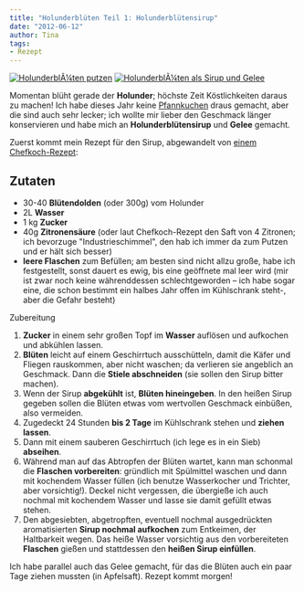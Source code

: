 ```yaml
---
title: "Holunderblüten Teil 1: Holunderblütensirup"
date: "2012-06-12" 
author: Tina
tags:
- Rezept
---
```


[![](http://apfeleimer.files.wordpress.com/2012/06/imgp9028.jpg?w=199 "HolunderblÃ¼ten putzen")](http://apfeleimer.wordpress.com/2012/06/12/holunderbluten-teil-1-holunderblutensirup/holunderbla%c2%bcten-putzen/) [![](http://apfeleimer.files.wordpress.com/2012/06/imgp9076.jpg?w=220 "HolunderblÃ¼ten als Sirup und Gelee")](http://apfeleimer.wordpress.com/2012/06/12/holunderbluten-teil-1-holunderblutensirup/holunderbla%c2%bcten-als-sirup-und-gelee/)

Momentan blüht gerade der **Holunder**; höchste Zeit Köstlichkeiten daraus zu machen! Ich habe dieses Jahr keine [Pfannkuchen](http://www.chefkoch.de/rezepte/1145281220874263/Holunderblueten.html) draus gemacht, aber die sind auch sehr lecker; ich wollte mir lieber den Geschmack länger konservieren und habe mich an **Holunderblütensirup** und **Gelee** gemacht.

Zuerst kommt mein Rezept für den Sirup, abgewandelt von [einem Chefkoch-Rezept](http://www.chefkoch.de/rezepte/78421030023093/Holunderblueten-Sirup.html):

## Zutaten

- 30-40 **Blütendolden** (oder 300g) vom Holunder
- 2L **Wasser**
- 1 kg **Zucker**
- 40g **Zitronensäure** (oder laut Chefkoch-Rezept den Saft von 4 Zitronen; ich bevorzuge "Industrieschimmel", den hab ich immer da zum Putzen und er hält sich besser)
- **leere Flaschen** zum Befüllen; am besten sind nicht allzu große, habe ich festgestellt, sonst dauert es ewig, bis eine geöffnete mal leer wird (mir ist zwar noch keine währenddessen schlechtgeworden – ich habe sogar eine, die schon bestimmt ein halbes Jahr offen im Kühlschrank steht-, aber die Gefahr besteht)

Zubereitung

1. **Zucker** in einem sehr großen Topf im **Wasser** auflösen und aufkochen und abkühlen lassen.
2. **Blüten** leicht auf einem Geschirrtuch ausschütteln, damit die Käfer und Fliegen rauskommen, aber nicht waschen; da verlieren sie angeblich an Geschmack. Dann die **Stiele abschneiden** (sie sollen den Sirup bitter machen).
3. Wenn der Sirup **abgekühlt** ist, **Blüten hineingeben**. In den heißen Sirup gegeben sollen die Blüten etwas vom wertvollen Geschmack einbüßen, also vermeiden.
4. Zugedeckt 24 Stunden **bis 2 Tage** im Kühlschrank stehen und **ziehen lassen**.
5. Dann mit einem sauberen Geschirrtuch (ich lege es in ein Sieb) **abseihen**.
6. Während man auf das Abtropfen der Blüten wartet, kann man schonmal die **Flaschen vorbereiten**: gründlich mit Spülmittel waschen und dann mit kochendem Wasser füllen (ich benutze Wasserkocher und Trichter, aber vorsichtig!). Deckel nicht vergessen, die übergieße ich auch nochmal mit kochendem Wasser und lasse sie damit gefüllt etwas stehen.
7. Den abgesiebten, abgetropften, eventuell nochmal ausgedrückten aromatisierten **Sirup nochmal aufkochen** zum Entkeimen, der Haltbarkeit wegen. Das heiße Wasser vorsichtig aus den vorbereiteten **Flaschen** gießen und stattdessen den **heißen Sirup einfüllen**.

Ich habe parallel auch das Gelee gemacht, für das die Blüten auch ein paar Tage ziehen mussten (in Apfelsaft). Rezept kommt morgen!
